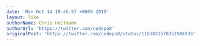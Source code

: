 ```yaml
---
date: 'Mon Oct 14 19:46:57 +0000 2019'
layout: like
authorName: Chris Heilmann
authorUrl: 'https://twitter.com/codepo8'
originalPost: 'https://twitter.com/codepo8/status/1183831578352504833'
---
```

